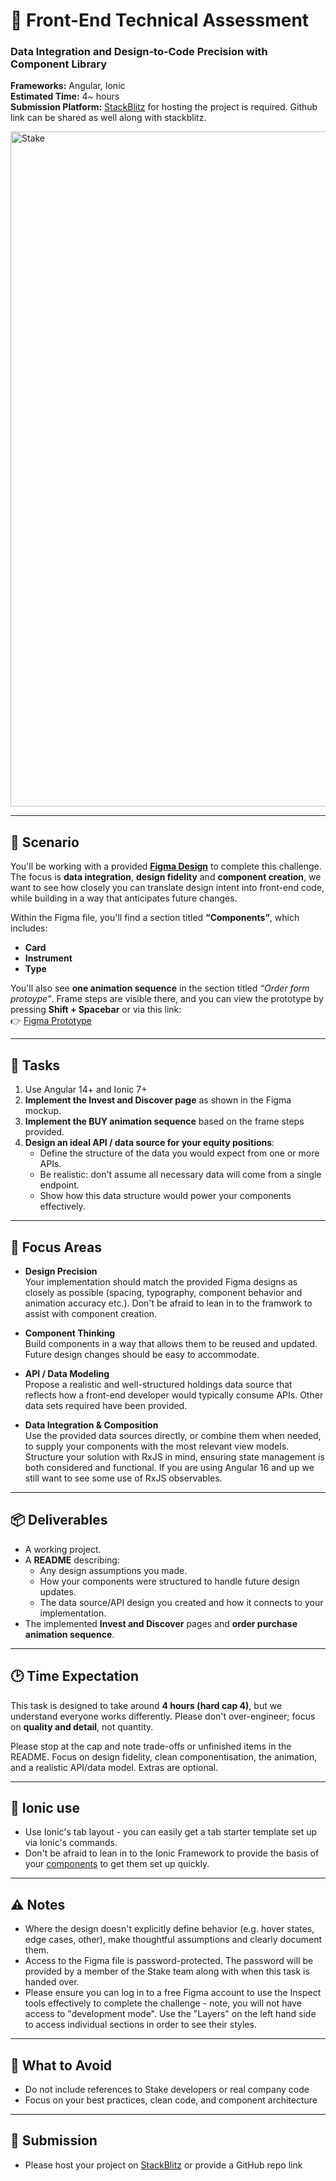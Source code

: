 # 🧪 Front-End Technical Assessment
### Data Integration and Design-to-Code Precision with Component Library  

**Frameworks:** Angular, Ionic  
**Estimated Time:** 4~ hours  
**Submission Platform:** [StackBlitz](https://stackblitz.com/) for hosting the project is required. Github link can be shared as well along with stackblitz.

<img width="1912" height="1080" alt="Stake" src="https://github.com/user-attachments/assets/5ae47a2d-22f3-420e-ba20-985b76d7b937" />

---

## 📖 Scenario  
You'll be working with a provided **[Figma Design](https://www.figma.com/design/STwysTPYIZfV3pzNm1TvMq/FE-Test-%7C-2?node-id=1-3&p=f&m=dev)** to complete this challenge. The focus is **data integration**, **design fidelity** and **component creation**, we want to see how closely you can translate design intent into front-end code, while building in a way that anticipates future changes.  

Within the Figma file, you'll find a section titled **“Components”**, which includes:  
- **Card**  
- **Instrument**  
- **Type**  

You'll also see **one animation sequence** in the section titled *“Order form protoype”*. Frame steps are visible there, and you can view the prototype by pressing **Shift + Spacebar** or via this link:  
👉 [Figma Prototype](https://www.figma.com/proto/STwysTPYIZfV3pzNm1TvMq/FE-Test-%7C-2?node-id=1-15642&m=dev&scaling=min-zoom&content-scaling=fixed&page-id=1%3A3&starting-point-node-id=1%3A15642)

---

## 📝 Tasks  

1. Use Angular 14+ and Ionic 7+
2. **Implement the Invest and Discover page** as shown in the Figma mockup.  
3. **Implement the BUY animation sequence** based on the frame steps provided.  
4. **Design an ideal API / data source for your equity positions**:  
   - Define the structure of the data you would expect from one or more APIs.  
   - Be realistic: don't assume all necessary data will come from a single endpoint.  
   - Show how this data structure would power your components effectively.  

---

## 🎯 Focus Areas  

- **Design Precision**  
  Your implementation should match the provided Figma designs as closely as possible (spacing, typography, component behavior and animation accuracy etc.). Don't be afraid to lean in to the framwork to assist with component creation.

- **Component Thinking**  
  Build components in a way that allows them to be reused and updated. Future design changes should be easy to accommodate.

- **API / Data Modeling**  
  Propose a realistic and well-structured holdings data source that reflects how a front-end developer would typically consume APIs. Other data sets required have been provided.

- **Data Integration & Composition**  
  Use the provided data sources directly, or combine them when needed, to supply your components with the most relevant view models. Structure your solution with RxJS in mind, ensuring state management is both considered and functional. If you are using Angular 16 and up we still want to see some use of RxJS observables.

---

## 📦 Deliverables  

- A working project.  
- A **README** describing:  
  - Any design assumptions you made.  
  - How your components were structured to handle future design updates.  
  - The data source/API design you created and how it connects to your implementation.  
- The implemented **Invest and Discover** pages and **order purchase animation sequence**.  

---

## 🕑 Time Expectation  

This task is designed to take around **4 hours (hard cap 4)**, but we understand everyone works differently. Please don't over-engineer; focus on **quality and detail**, not quantity.  

Please stop at the cap and note trade-offs or unfinished items in the README. Focus on design fidelity, clean componentisation, the animation, and a realistic API/data model. Extras are optional.

---

## 📖 Ionic use

- Use Ionic's tab layout - you can easily get a tab starter template set up via Ionic's commands.
- Don't be afraid to lean in to the Ionic Framework to provide the basis of your [components](https://ionicframework.com/docs/components) to get them set up quickly.

---

## ⚠️ Notes

- Where the design doesn't explicitly define behavior (e.g. hover states, edge cases, other), make thoughtful assumptions and clearly document them.  
- Access to the Figma file is password-protected. The password will be provided by a member of the Stake team along with when this task is handed over.
- Please ensure you can log in to a free Figma account to use the Inspect tools effectively to complete the challenge - note, you will not have access to "development mode". Use the "Layers" on the left hand side to access individual sections in order to see their styles.


---

## 🚫 What to Avoid

- Do not include references to Stake developers or real company code
- Focus on your best practices, clean code, and component architecture

---

## 📎 Submission

- Please host your project on [StackBlitz](https://stackblitz.com/) or provide a GitHub repo link
